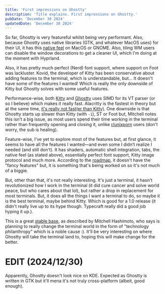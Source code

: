 ```yaml
---
title: 'First impressions on Ghostty'
description: 'Title explains. First impressions on Ghostty.'
pubDate: 'December 30 2024'
updatedDate: 'December 30 2024'
---
```


So far, Ghostty is very featureful whilst being very performant. Also, because Ghostty uses native libraries (GTK, and whatever MacOS uses) for their UI, it has this [native feel](https://gpanders.com/blog/ghostty-is-native-so-what/) on MacOS or GNOME. Also, tiling WM users can disable the window decorations to get a cleaner UI, which I'm doing at the moment with Hyprland.

Also, it has pretty much perfect (Nerd) font support, where support on Foot was lackluster.
Kovid, the developer of Kitty has been conservative about adding features to the terminal, which is understandable, but... It doesn't have some of the features I wanted! Which is really the only downside of Kitty but Ghostty solves with some useful features.

Performance-wise, both [Kitty](https://github.com/kovidgoyal/kitty/issues/7005) and [Ghostty](https://mitchellh.com/writing/ghostty-devlog-006) uses SIMD for its VT parser (or so I believe) which makes it really fast. Alacritty is the fastest in theory but at the same time, [it's really not fast(er than Kitty)](https://github.com/kovidgoyal/kitty/issues/2701#issuecomment-636497270).  One downside is that Ghostty starts up slower than Kitty (with `-1`), ST or Foot but, Mitchell notes this isn’t a big issue, as most users spend their time working in the terminal rather than frequently opening and closing it, unlike [r/unixporn](https://www.reddit.com/r/unixporn/) users (don't worry, the sub is healing).

Feature-wise, I've yet to explore most of the features but, at first glance, it seems to have all the features I wanted—and even some I didn’t realize I needed (and still don't). It has shaders, automatic shell integration, tabs, the native feel (as stated above), essentially perfect font support, Kitty image protocol and much more. According to the [roadmap](https://github.com/ghostty-org/ghostty?tab=readme-ov-file#roadmap-and-status), it doesn't have the "fancy features" but, it is something that's being worked on so it's not much of a biggie.

But, other than that, it's not really interesting. It's just a terminal, it hasn't revolutionized how I work in the terminal (it did cure cancer and solve world peace, but who cares about that lol), but rather a drop in replacement for most terminals. But, it does all the things I want a terminal to do, so maybe it is the best terminal, maybe behind Kitty. Which is good for a 1.0 release (it didn't really live up to its hype though. Typecraft really did a good job hyping it up.). 

This is a great [stable base](https://changelog.com/podcast/622), as described by Mitchell Hashimoto, who says is planning to really change the terminal world in the form of "technology philanthropy" which is a noble cause :).
It'll be very interesting on where Ghostty will take the terminal land to, hoping this will make change for the better.

# EDIT (2024/12/30)
Apparently, Ghostty doesn't look nice on KDE. Expected as Ghostty is written in GTK but it'll mena it's not truly cross-platform (albeit, good enough). 
